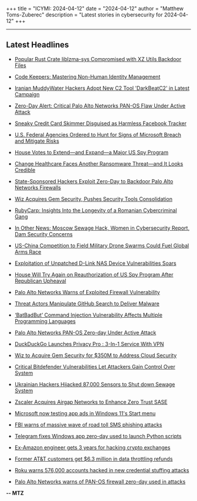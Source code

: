 +++
title = "ICYMI: 2024-04-12"
date = "2024-04-12"
author = "Matthew Toms-Zuberec"
description = "Latest stories in cybersecurity for 2024-04-12"
+++

---------------------------------------------------------------------------
## Latest Headlines
- [Popular Rust Crate liblzma-sys Compromised with XZ Utils Backdoor Files](https://thehackernews.com/2024/04/popular-rust-crate-liblzma-sys.html)

- [Code Keepers: Mastering Non-Human Identity Management](https://thehackernews.com/2024/04/code-keepers-mastering-non-human.html)

- [Iranian MuddyWater Hackers Adopt New C2 Tool 'DarkBeatC2' in Latest Campaign](https://thehackernews.com/2024/04/iranian-muddywater-hackers-adopt-new-c2.html)

- [Zero-Day Alert: Critical Palo Alto Networks PAN-OS Flaw Under Active Attack](https://thehackernews.com/2024/04/zero-day-alert-critical-palo-alto.html)

- [Sneaky Credit Card Skimmer Disguised as Harmless Facebook Tracker](https://thehackernews.com/2024/04/sneaky-credit-card-skimmer-disguised-as.html)

- [U.S. Federal Agencies Ordered to Hunt for Signs of Microsoft Breach and Mitigate Risks](https://thehackernews.com/2024/04/us-federal-agencies-ordered-to-hunt-for.html)

- [House Votes to Extend—and Expand—a Major US Spy Program](https://www.wired.com/story/house-section-702-vote/)

- [Change Healthcare Faces Another Ransomware Threat—and It Looks Credible](https://www.wired.com/story/change-healthcare-ransomhub-threat/)

- [State-Sponsored Hackers Exploit Zero-Day to Backdoor Palo Alto Networks Firewalls](https://www.securityweek.com/state-sponsored-hackers-exploit-zero-day-to-backdoor-palo-alto-networks-firewalls/)

- [Wiz Acquires Gem Security, Pushes Security Tools Consolidation](https://www.securityweek.com/wiz-acquires-gem-security-pushes-security-tools-consolidation/)

- [RubyCarp: Insights Into the Longevity of a Romanian Cybercriminal Gang](https://www.securityweek.com/rubycarp-insights-into-the-longevity-of-a-romanian-cybercriminal-gang/)

- [In Other News: Moscow Sewage Hack, Women in Cybersecurity Report, Dam Security Concerns](https://www.securityweek.com/in-other-news-moscow-sewage-hack-women-in-cybersecurity-report-dam-security-concerns/)

- [US-China Competition to Field Military Drone Swarms Could Fuel Global Arms Race](https://www.securityweek.com/us-china-competition-to-field-military-drone-swarms-could-fuel-global-arms-race/)

- [Exploitation of Unpatched D-Link NAS Device Vulnerabilities Soars](https://www.securityweek.com/exploitation-of-unpatched-d-link-nas-device-vulnerabilities-soars/)

- [House Will Try Again on Reauthorization of US Spy Program After Republican Upheaval](https://www.securityweek.com/house-will-try-again-on-reauthorization-of-us-spy-program-after-republican-upheaval/)

- [Palo Alto Networks Warns of Exploited Firewall Vulnerability](https://www.securityweek.com/palo-alto-networks-warns-of-exploited-firewall-vulnerability/)

- [Threat Actors Manipulate GitHub Search to Deliver Malware](https://www.securityweek.com/threat-actors-manipulate-github-search-to-deliver-malware/)

- [‘BatBadBut’ Command Injection Vulnerability Affects Multiple Programming Languages](https://www.securityweek.com/batbadbut-command-injection-vulnerability-affects-multiple-programming-languages/)

- [Palo Alto Networks PAN-OS Zero-day Under Active Attack](https://cybersecuritynews.com/pan-os-zero-day-under-active-attack/)

- [DuckDuckGo Launches Privacy Pro : 3-In-1 Service With VPN](https://cybersecuritynews.com/duckduckgo-launches-privacy-pro/)

- [Wiz to Acquire Gem Security for $350M to Address Cloud Security](https://cybersecuritynews.com/wiz-to-acquire-gem/)

- [Critical Bitdefender Vulnerabilities Let Attackers Gain Control Over System](https://cybersecuritynews.com/bitdefender-vulnerabilities-attack-control/)

- [Ukrainian Hackers Hijacked 87,000 Sensors to Shut down Sewage System](https://cybersecuritynews.com/ukrainian-hackers-hijacked/)

- [Zscaler Acquires Airgap Networks to Enhance Zero Trust SASE](https://cybersecuritynews.com/zscaler-acquires-airgap/)

- [Microsoft now testing app ads in Windows 11's Start menu](https://www.bleepingcomputer.com/news/microsoft/microsoft-now-testing-app-ads-in-windows-11s-start-menu/)

- [FBI warns of massive wave of road toll SMS phishing attacks](https://www.bleepingcomputer.com/news/security/fbi-warns-of-massive-wave-of-road-toll-sms-phishing-attacks/)

- [Telegram fixes Windows app zero-day used to launch Python scripts](https://www.bleepingcomputer.com/news/security/telegram-fixes-windows-app-zero-day-used-to-launch-python-scripts/)

- [Ex-Amazon engineer gets 3 years for hacking crypto exchanges](https://www.bleepingcomputer.com/news/security/ex-amazon-engineer-gets-3-years-for-hacking-crypto-exchanges/)

- [Former AT&T customers get $6.3 million in data throttling refunds](https://www.bleepingcomputer.com/news/mobile/former-atandt-customers-get-63-million-in-data-throttling-refunds/)

- [Roku warns 576,000 accounts hacked in new credential stuffing attacks](https://www.bleepingcomputer.com/news/security/roku-warns-576-000-accounts-hacked-in-new-credential-stuffing-attacks/)

- [Palo Alto Networks warns of PAN-OS firewall zero-day used in attacks](https://www.bleepingcomputer.com/news/security/palo-alto-networks-warns-of-pan-os-firewall-zero-day-used-in-attacks/)

**-- MTZ**